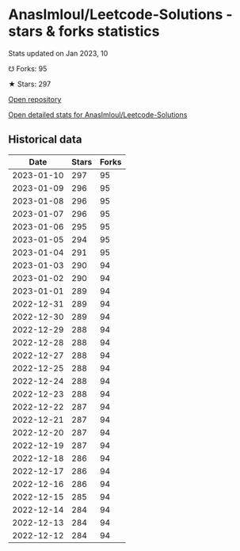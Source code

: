 # AnasImloul/Leetcode-Solutions - stars & forks statistics

Stats updated on Jan 2023, 10

☋ Forks: 95

★ Stars: 297

[Open repository](https://github.com/AnasImloul/Leetcode-Solutions)

[Open detailed stats for AnasImloul/Leetcode-Solutions](https://reviewgithub.com/rep/AnasImloul/Leetcode-Solutions)

## Historical data
| Date | Stars | Forks |
|------|-------|-------|
| 2023-01-10 | 297 | 95 | 
| 2023-01-09 | 296 | 95 | 
| 2023-01-08 | 296 | 95 | 
| 2023-01-07 | 296 | 95 | 
| 2023-01-06 | 295 | 95 | 
| 2023-01-05 | 294 | 95 | 
| 2023-01-04 | 291 | 95 | 
| 2023-01-03 | 290 | 94 | 
| 2023-01-02 | 290 | 94 | 
| 2023-01-01 | 289 | 94 | 
| 2022-12-31 | 289 | 94 | 
| 2022-12-30 | 289 | 94 | 
| 2022-12-29 | 288 | 94 | 
| 2022-12-28 | 288 | 94 | 
| 2022-12-27 | 288 | 94 | 
| 2022-12-25 | 288 | 94 | 
| 2022-12-24 | 288 | 94 | 
| 2022-12-23 | 288 | 94 | 
| 2022-12-22 | 287 | 94 | 
| 2022-12-21 | 287 | 94 | 
| 2022-12-20 | 287 | 94 | 
| 2022-12-19 | 287 | 94 | 
| 2022-12-18 | 286 | 94 | 
| 2022-12-17 | 286 | 94 | 
| 2022-12-16 | 286 | 94 | 
| 2022-12-15 | 285 | 94 | 
| 2022-12-14 | 284 | 94 | 
| 2022-12-13 | 284 | 94 | 
| 2022-12-12 | 284 | 94 | 

